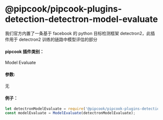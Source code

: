 # @pipcook/pipcook-plugins-detection-detectron-model-evaluate

我们官方内置了一条基于 facebook 的 python 目标检测框架 detectron2，此插件用于 detectron2 训练的链路中模型评估的部分

<a name="klNlr"></a>
#### pipcook 插件类别：
Model Evaluate

<a name="xzxwP"></a>
#### 参数: 
无

<a name="z3d7G"></a>
#### 例子：

```typescript
let detectronModelEvaluate = require('@pipcook/pipcook-plugins-detection-detectron-model-evaluate').default;
const modelEvaluate = ModelEvaluate(detectronModelEvaluate);
```



